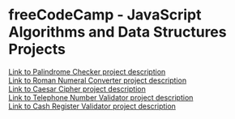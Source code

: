 # freeCodeCamp - JavaScript Algorithms and Data Structures Projects
[Link to Palindrome Checker project description](https://www.freecodecamp.org/learn/javascript-algorithms-and-data-structures/javascript-algorithms-and-data-structures-projects/palindrome-checker)\
[Link to Roman Numeral Converter project description](https://www.freecodecamp.org/learn/javascript-algorithms-and-data-structures/javascript-algorithms-and-data-structures-projects/roman-numeral-converter)\
[Link to Caesar Cipher project description](https://www.freecodecamp.org/learn/javascript-algorithms-and-data-structures/javascript-algorithms-and-data-structures-projects/caesars-cipher)\
[Link to Telephone Number Validator project description](https://www.freecodecamp.org/learn/javascript-algorithms-and-data-structures/javascript-algorithms-and-data-structures-projects/telephone-number-validator)\
[Link to Cash Register Validator project description](https://www.freecodecamp.org/learn/javascript-algorithms-and-data-structures/javascript-algorithms-and-data-structures-projects/cash-register)